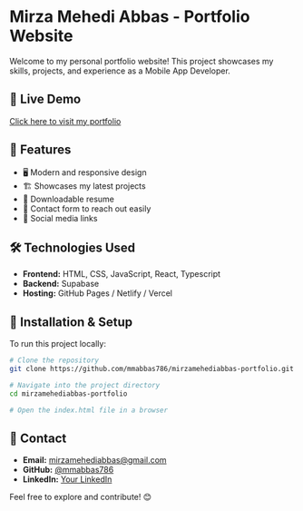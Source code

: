 # Mirza Mehedi Abbas - Portfolio Website

Welcome to my personal portfolio website! This project showcases my skills, projects, and experience as a Mobile App Developer.

## 🚀 Live Demo
[Click here to visit my portfolio](#)

## 📌 Features
- 🖥️ Modern and responsive design
- 🏗️ Showcases my latest projects
- 📄 Downloadable resume
- 📩 Contact form to reach out easily
- 🔗 Social media links

## 🛠️ Technologies Used
- **Frontend:** HTML, CSS, JavaScript, React, Typescript
- **Backend:** Supabase
- **Hosting:** GitHub Pages / Netlify / Vercel

## 📂 Installation & Setup
To run this project locally:
```sh
# Clone the repository
git clone https://github.com/mmabbas786/mirzamehediabbas-portfolio.git

# Navigate into the project directory
cd mirzamehediabbas-portfolio

# Open the index.html file in a browser
```

## 📧 Contact
- **Email:** mirzamehediabbas@gmail.com
- **GitHub:** [@mmabbas786](https://github.com/mmabbas786)
- **LinkedIn:** [Your LinkedIn](https://linkedin.com/in/mirzamehediabbas)

Feel free to explore and contribute! 😊

